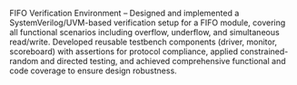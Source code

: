 FIFO Verification Environment – Designed and implemented a SystemVerilog/UVM-based verification setup for a FIFO module, covering all functional scenarios including overflow, underflow, and simultaneous read/write. Developed reusable testbench components (driver, monitor, scoreboard) with assertions for protocol compliance, applied constrained-random and directed testing, and achieved comprehensive functional and code coverage to ensure design robustness.
